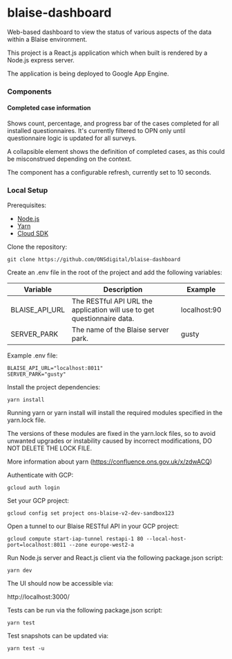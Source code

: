 # blaise-dashboard

Web-based dashboard to view the status of various aspects of the data within a Blaise environment.

This project is a React.js application which when built is rendered by a Node.js express server.

The application is being deployed to Google App Engine.

### Components

#### Completed case information

Shows count, percentage, and progress bar of the cases completed for all installed questionnaires. It's currently filtered to OPN only until questionnaire logic is updated for all surveys.

A collapsible element shows the definition of completed cases, as this could be misconstrued depending on the context.

The component has a configurable refresh, currently set to 10 seconds.

### Local Setup

Prerequisites:
- [Node.js](https://nodejs.org/)
- [Yarn](https://yarnpkg.com/)
- [Cloud SDK](https://cloud.google.com/sdk/)

Clone the repository:

```shell script
git clone https://github.com/ONSdigital/blaise-dashboard
```
Create an .env file in the root of the project and add the following variables:

| Variable | Description | Example |
| --- | --- | --- |
| BLAISE_API_URL | The RESTful API URL the application will use to get questionnaire data. | localhost:90 |
| SERVER_PARK | The name of the Blaise server park. | gusty |

Example .env file:

```shell
BLAISE_API_URL="localhost:8011"
SERVER_PARK="gusty"
````

Install the project dependencies:

```shell script
yarn install
```

Running yarn or yarn install will install the required modules specified in the yarn.lock file.

The versions of these modules are fixed in the yarn.lock files, so to avoid unwanted upgrades or instability caused by incorrect modifications, DO NOT DELETE THE LOCK FILE.

More information about yarn (https://confluence.ons.gov.uk/x/zdwACQ)

Authenticate with GCP:
```shell
gcloud auth login
```

Set your GCP project:
```shell
gcloud config set project ons-blaise-v2-dev-sandbox123
```

Open a tunnel to our Blaise RESTful API in your GCP project:
```shell
gcloud compute start-iap-tunnel restapi-1 80 --local-host-port=localhost:8011 --zone europe-west2-a
```

Run Node.js server and React.js client via the following package.json script:

```shell script
yarn dev
```

The UI should now be accessible via:

http://localhost:3000/

Tests can be run via the following package.json script:

```shell script
yarn test
```

Test snapshots can be updated via:

```shell script
yarn test -u
```